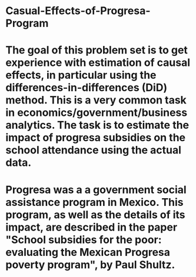 # Casual-Effects-of-Progresa-Program

# The goal of this problem set is to get experience with estimation of causal effects, in particular using the differences-in-differences (DiD) method. This is a very common task in economics/government/business analytics. The task is to estimate the impact of progresa subsidies on the school attendance using the actual data.

# Progresa was a a government social assistance program in Mexico. This program, as well as the details of its impact, are described in the paper "School subsidies for the poor: evaluating the Mexican Progresa poverty program", by Paul Shultz.
